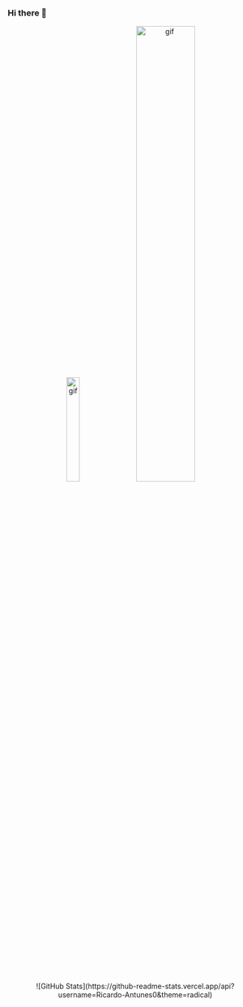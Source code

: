 ### Hi there 👋

<p align="center">
  <img width="23%" src="https://user-images.githubusercontent.com/84334919/151344108-8cdb9e97-1c61-496e-ad79-60da187dd6b7.gif" alt="gif" />
  <img width="48%" src="https://user-images.githubusercontent.com/84334919/151342963-317d3bb9-266a-45ab-a73d-eceba6b09858.gif" alt="gif" />
</p>

<p align="center">
![GitHub Stats](https://github-readme-stats.vercel.app/api?username=Ricardo-Antunes0&theme=radical)
</p>
